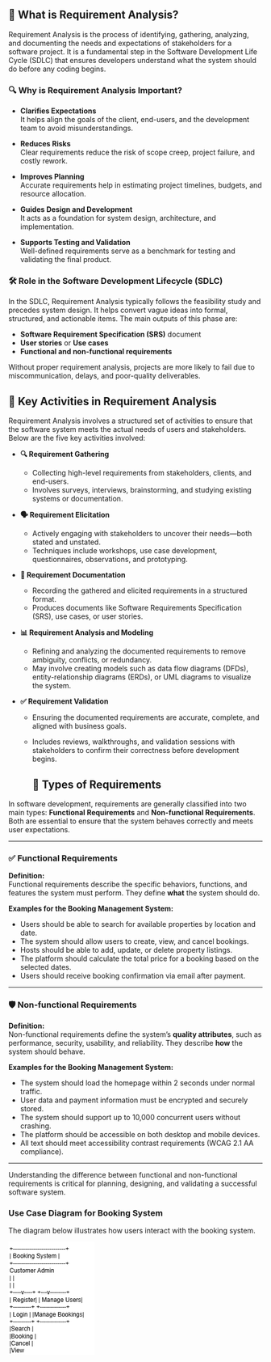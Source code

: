 ## 📘 What is Requirement Analysis?

Requirement Analysis is the process of identifying, gathering, analyzing, and documenting the needs and expectations of stakeholders for a software project. It is a fundamental step in the Software Development Life Cycle (SDLC) that ensures developers understand what the system should do before any coding begins.

### 🔍 Why is Requirement Analysis Important?

- **Clarifies Expectations**  
  It helps align the goals of the client, end-users, and the development team to avoid misunderstandings.

- **Reduces Risks**  
  Clear requirements reduce the risk of scope creep, project failure, and costly rework.

- **Improves Planning**  
  Accurate requirements help in estimating project timelines, budgets, and resource allocation.

- **Guides Design and Development**  
  It acts as a foundation for system design, architecture, and implementation.

- **Supports Testing and Validation**  
  Well-defined requirements serve as a benchmark for testing and validating the final product.

### 🛠 Role in the Software Development Lifecycle (SDLC)

In the SDLC, Requirement Analysis typically follows the feasibility study and precedes system design. It helps convert vague ideas into formal, structured, and actionable items. The main outputs of this phase are:

- **Software Requirement Specification (SRS)** document  
- **User stories** or **Use cases**  
- **Functional and non-functional requirements**

Without proper requirement analysis, projects are more likely to fail due to miscommunication, delays, and poor-quality deliverables.

## 🧩 Key Activities in Requirement Analysis

Requirement Analysis involves a structured set of activities to ensure that the software system meets the actual needs of users and stakeholders. Below are the five key activities involved:

- **🔍 Requirement Gathering**
  - Collecting high-level requirements from stakeholders, clients, and end-users.
  - Involves surveys, interviews, brainstorming, and studying existing systems or documentation.

- **🗣️ Requirement Elicitation**
  - Actively engaging with stakeholders to uncover their needs—both stated and unstated.
  - Techniques include workshops, use case development, questionnaires, observations, and prototyping.

- **📝 Requirement Documentation**
  - Recording the gathered and elicited requirements in a structured format.
  - Produces documents like Software Requirements Specification (SRS), use cases, or user stories.

- **📊 Requirement Analysis and Modeling**
  - Refining and analyzing the documented requirements to remove ambiguity, conflicts, or redundancy.
  - May involve creating models such as data flow diagrams (DFDs), entity-relationship diagrams (ERDs), or UML diagrams to visualize the system.

- **✅ Requirement Validation**
  - Ensuring the documented requirements are accurate, complete, and aligned with business goals.
  - Includes reviews, walkthroughs, and validation sessions with stakeholders to confirm their correctness before development begins.
 
    ## 📂 Types of Requirements

In software development, requirements are generally classified into two main types: **Functional Requirements** and **Non-functional Requirements**. Both are essential to ensure that the system behaves correctly and meets user expectations.

---

### ✅ Functional Requirements

**Definition:**  
Functional requirements describe the specific behaviors, functions, and features the system must perform. They define **what** the system should do.

**Examples for the Booking Management System:**
- Users should be able to search for available properties by location and date.
- The system should allow users to create, view, and cancel bookings.
- Hosts should be able to add, update, or delete property listings.
- The platform should calculate the total price for a booking based on the selected dates.
- Users should receive booking confirmation via email after payment.

---

### 🛡️ Non-functional Requirements

**Definition:**  
Non-functional requirements define the system’s **quality attributes**, such as performance, security, usability, and reliability. They describe **how** the system should behave.

**Examples for the Booking Management System:**
- The system should load the homepage within 2 seconds under normal traffic.
- User data and payment information must be encrypted and securely stored.
- The system should support up to 10,000 concurrent users without crashing.
- The platform should be accessible on both desktop and mobile devices.
- All text should meet accessibility contrast requirements (WCAG 2.1 AA compliance).

---

Understanding the difference between functional and non-functional requirements is critical for planning, designing, and validating a successful software system.

### Use Case Diagram for Booking System

The diagram below illustrates how users interact with the booking system.

![Use Case Diagram for Booking System](alx-booking-uc.png)
